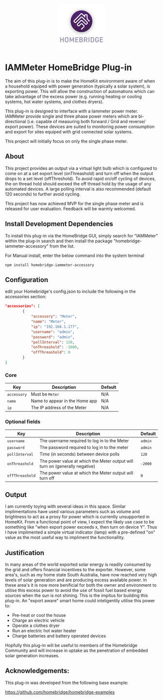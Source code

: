 <p align="center">
<img src="https://github.com/homebridge/branding/raw/master/logos/homebridge-wordmark-logo-vertical.png" width="150">
</p>

# IAMMeter HomeBridge Plug-in

The aim of this plug-in is to make the HomeKit environment aware of when a household equiped with power generation (typically a solar system), is exporting power. This will allow the construction of automations which can take advantage of the excess power (e.g. running heating or cooling systems, hot water systems, and clothes dryers).

This plug-in is designed to interface with a Iammeter power meter. IAMMeter provide single and three phase power meters which are bi-directional (i.e. capable of measuring both forward / Grid and reverse/ export power). These devices are suited to monitoring power consumption and export for sites equiped with grid connected solar systems.

This project will initially focus on only the single phase meter.

## About

This project provides an output via a virtual light bulb which is configured to come on at a set export level (onThreashold) and turn off when the output drops to a set level (offThreshold). To avoid rapid on/off cycling of devices, the on thread hold should exceed the off thread hold by the usage of any automated devices. A large polling interval is also recommended (default 120 seconds) to further avoid cycling. 

This project has now achieved MVP for the single phase meter and is released for user evaluation. Feedback will be warmly welcomed.

## Install Development Dependencies

To install this plug-in via the HomeBridge GUI, simply search for "IAMMeter" within the plug-in search and then install the package "homebridge-iammeter-accessory" from the list.

For Manual install, enter the below command into the system terminal
```
npm install homebridge-iammeter-accessory
```


## Configuration

edit your Homebridge's config.json to include the following in the accessories section:

```json
"accessories": [
        {
            "accessory": "Meter",
            "name": "Meter",
            "ip": "192.168.1.177",
            "username": "admin",
            "password": "admin",
            "pollInterval": 120,
            "onThreashold": -1000,
            "offThreashold": 0
        }
]
```


### Core
| Key | Description | Default |
| --- | --- | --- |
| `accessory` | Must be `Meter` | N/A |
| `name` | Name to appear in the Home app | N/A |
| `ip` | The IP address of the Meter | N/A |

### Optional fields
| Key | Description | Default |
| --- | --- | --- |
| `username` | The username required to log in to the Meter | `admin` |
| `password` | The password required to log in to the meter | `admin` |
| `pollInterval` | Time (in seconds) between device polls | `120` |
| `onThreashold` | The power value at which the Meter output will turn on (generally negative)| `-2000`|
| `offThreashold` | The power value at which the Meter output will turn off | `0` |


## Output 

I am currently toying with several ideas in this space. Similar implimentations have used various parameters such as volume and brightness to act as a proxy for power which is currently unsupported in HomeKit. From a functional point of view, I expect the likely use case to be something like "when export power exceeds x, then turn on device Y". Thus I have implimented a simple virtual indicator (lamp) with a pre-defined "on" value as the most useful way to impliment the functionallity.


## Justification

In many areas of the world exported solar energy is readily consumed by the grid and offers financial incentives to the exporter. However, some area's, such as my home state South Australia, have now reached very high levels of solar generation and are producing excess available power. In these area's it is now more benificial for both the owner and environment to utilise this excess power to avoid the use of fossil fuel based energy sources when the sun is not shining. This is the impitus for building this plug-in. An "export aware" smart home could inteligentily utilise this power to:
 - Pre-heat or cool the house
 - Charge an electric vehicle
 - Operate a clothes dryer
 - Run an electric hot water heater
 - Charge batteries and battery operated devices
        
Hopfully this plug-in will be useful to members of the Homebridge Community and will increase in uptake as the penetration of embedded solar generation increases.


## Acknowledgements:

This plug-in was developed from the following base example:

https://github.com/homebridge/homebridge-examples

